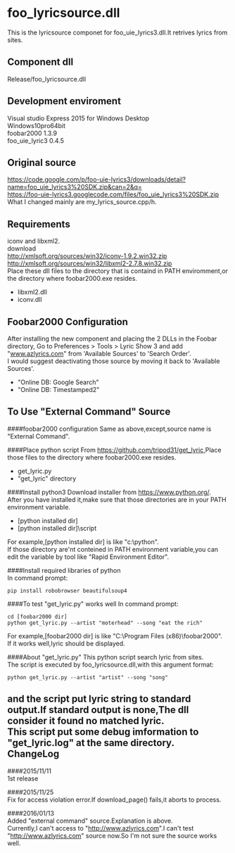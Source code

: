 foo_lyricsource.dll
=====
This is the lyricsource componet for foo_uie_lyrics3.dll.It retrives lyrics from sites.  

Component dll  
-----
Release/foo_lyricsource.dll  

Development enviroment  
-----
Visual studio Express 2015 for Windows Desktop  
Windows10pro64bit  
foobar2000 1.3.9  
foo_uie_lyric3 0.4.5  

Original source
-----
<https://code.google.com/p/foo-uie-lyrics3/downloads/detail?name=foo_uie_lyrics3%20SDK.zip&can=2&q=>  
<https://foo-uie-lyrics3.googlecode.com/files/foo_uie_lyrics3%20SDK.zip>  
What I changed mainly are my_lyrics_source.cpp/h.  

Requirements  
-----
iconv and libxml2.  
download  
<http://xmlsoft.org/sources/win32/iconv-1.9.2.win32.zip>  
<http://xmlsoft.org/sources/win32/libxml2-2.7.8.win32.zip>  
Place these dll files to the directory that is containd in PATH enviromment,or the directory where foobar2000.exe resides.  

+    libxml2.dll  
+    iconv.dll  

Foobar2000 Configuration  
-----
After installing the new component and placing the 2 DLLs in the Foobar directory, Go to Preferences > Tools > Lyric Show 3 and add "www.azlyrics.com" from 'Available Sources' to 'Search Order'.  
I would suggest deactivating those source by moving it back to 'Available Sources'.  

+    "Online DB: Google Search"  
+    "Online DB: Timestamped2"  

To Use "External Command" Source  
-----
####foobar2000 configuration
Same as above,except,source name is "External Command".  

####Place python script
From <https://github.com/tripod31/get_lyric>,Place those files to the directory where foobar2000.exe resides.  

+    get_lyric.py  
+    "get_lyric" directory  

####Install python3
Download installer from https://www.python.org/.  
After you have installed it,make sure that those directories are in your PATH environment variable.  

+    [python installed dir]  
+    [python installed dir]\script  

For example,[python installed dir] is like "c:\python".  
If those directory are'nt conteined in PATH environment variable,you can edit the variable by tool like "Rapid Environment Editor".

####Install required libraries of python  
In command prompt:  

    pip install robobrowser beautifulsoup4

####To test "get_lyric.py" works well
In command prompt:  

    cd [foobar2000 dir]
    python get_lyric.py --artist "moterhead" --song "eat the rich"
For example,[foobar2000 dir] is like "C:\Program Files (x86)\foobar2000\".  
If it works well,lyric should be displayed.

####About "get_lyric.py"
This python script search lyric from sites.  
The script is executed by foo_lyricsource.dll,with this argument format:  

    python get_lyric.py --artist "artist" --song "song"  

and the script put lyric string to standard output.If standard output is none,The dll consider it found no matched lyric.  
This script put some debug imformation to "get_lyric.log" at the same directory.  
ChangeLog  
-----
####2015/11/11  
1st release  

####2015/11/25  
Fix for access violation error.If download_page() fails,it aborts to process.

####2016/01/13  
Added "external command" source.Explanation is above.  
Currently,I can't access to "<http://www.azlyrics.com>".I can't test "<http://www.azlyrics.com>" source now.So I'm not sure the source works well.
